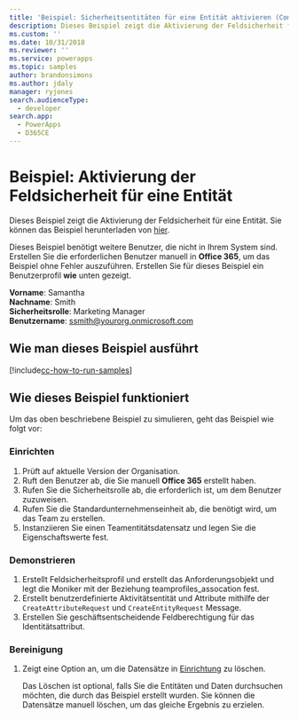 ```yaml
---
title: 'Beispiel: Sicherheitsentitäten für eine Entität aktivieren (Common Data Service) | Microsoft Docs'
description: Dieses Beispiel zeigt die Aktivierung der Feldsicherheit für eine Entität
ms.custom: ''
ms.date: 10/31/2018
ms.reviewer: ''
ms.service: powerapps
ms.topic: samples
author: brandonsimons
ms.author: jdaly
manager: ryjones
search.audienceType:
  - developer
search.app:
  - PowerApps
  - D365CE
---
```

# <a name="sample-enable-field-security-for-an-entity"></a>Beispiel: Aktivierung der Feldsicherheit für eine Entität

<!-- https://docs.microsoft.com/dynamics365/customer-engagement/developer/sample-enable-field-security-entity -->

Dieses Beispiel zeigt die Aktivierung der Feldsicherheit für eine Entität.  Sie können das Beispiel herunterladen von [hier](https://github.com/Microsoft/PowerApps-Samples/tree/master/cds/orgsvc/C%23/FieldSecurity). 

Dieses Beispiel benötigt weitere Benutzer, die nicht in Ihrem System sind. Erstellen Sie die erforderlichen Benutzer manuell in **Office 365**, um das Beispiel ohne Fehler auszuführen. Erstellen Sie für dieses Beispiel ein Benutzerprofil **wie** unten gezeigt. 

**Vorname**: Samantha<br/>
**Nachname**: Smith<br/>
**Sicherheitsrolle**: Marketing Manager<br/>
**Benutzername**: ssmith@yourorg.onmicrosoft.com<br/>

## <a name="how-to-run-this-sample"></a>Wie man dieses Beispiel ausführt

[!include[cc-how-to-run-samples](../../includes/cc-how-to-run-samples.md)]

## <a name="how-this-sample-works"></a>Wie dieses Beispiel funktioniert

Um das oben beschriebene Beispiel zu simulieren, geht das Beispiel wie folgt vor:

### <a name="setup"></a>Einrichten

1. Prüft auf aktuelle Version der Organisation.
2. Ruft den Benutzer ab, die Sie manuell **Office 365** erstellt haben.
3. Rufen Sie die Sicherheitsrolle ab, die erforderlich ist, um dem Benutzer zuzuweisen. 
4. Rufen Sie die Standardunternehmenseinheit ab, die benötigt wird, um das Team zu erstellen.
5. Instanziieren Sie einen Teamentitätsdatensatz und legen Sie die Eigenschaftswerte fest. 

### <a name="demonstrate"></a>Demonstrieren

1. Erstellt Feldsicherheitsprofil und erstellt das Anforderungsobjekt und legt die Moniker mit der Beziehung teamprofiles_assocation fest.
2. Erstellt benutzerdefinierte Aktivitätsentität und Attribute mithilfe der `CreateAttributeRequest` und `CreateEntityRequest` Message.
3. Erstellen Sie geschäftsentscheidende Feldberechtigung für das Identitätsattribut.

### <a name="clean-up"></a>Bereinigung

1. Zeigt eine Option an, um die Datensätze in [Einrichtung](#setup) zu löschen.

    Das Löschen ist optional, falls Sie die Entitäten und Daten durchsuchen möchten, die durch das Beispiel erstellt wurden. Sie können die Datensätze manuell löschen, um das gleiche Ergebnis zu erzielen.
